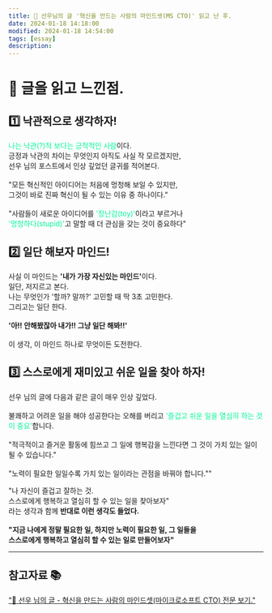 ```yaml
---
title: 🤔 선우님의 글 '혁신을 만드는 사람의 마인드셋(MS CTO)' 읽고 난 후.
date: 2024-01-18 14:18:00
modified: 2024-01-18 14:54:00
tags: [essay]
description: 
---
```


# 🤔 글을 읽고 느낀점.

## 1️⃣ 낙관적으로 생각하자!

<backquote>
    <p>
        <span style="color:#00F798;">나는 낙관(?)적 보다는 긍적적인 사람</span>이다.<br>
        긍정과 낙관의 차이는 무엇인지 아직도 사실 작 모르겠지만,<br>
        선우 님의 포스트에서 인상 깊었던 글귀를 적어본다.<br>
        <br>
        "모든 혁신적인 아이디어는 처음에 멍청해 보일 수 있지만,<br>
        그것이 바로 진짜 혁신이 될 수 있는 이유 중 하나이다."<br>
        <br>
        "사람들이 새로운 아이디어를 <span style="color:#00F798;">'장난감(toy)'</span>이라고 부르거나<br>
        <span style="color:#00F798;">'멍청하다(stupid)'</span>고 말할 때 더 관심을 갖는 것이 중요하다"<br>
    </p>
</backquote>

## 2️⃣ 일단 해보자 마인드!
<p>
    사실 이 마인드는 <strong>'내가 가장 자신있는 마인드'</strong>이다.<br>
    일단, 저지르고 본다.<br>
    나는 무엇인가 '할까? 말까?' 고민할 때 딱 3초 고민한다.<br>
    그리고는 일단 한다.<br>
    <br>
    <strong>'아!! 안해봤잖아 내가!! 그냥 일단 해봐!!'</strong><br>
    <br>
    이 생각, 이 마인드 하나로 무엇이든 도전한다.
</p>

## 3️⃣ 스스로에게 재미있고 쉬운 일을 찾아 하자!
<backquote>
    <p>
        선우 님의 글에 다음과 같은 글이 매우 인상 깊었다.<br>
        <br>
        불쾌하고 어려운 일을 해야 성공한다는 오해를 버리고 <span style="color:#00F798;">'즐겁고 쉬운 일을 열심히 하는 것이 중요'</span>합니다.<br>
        <br>
        "적극적이고 즐거운 활동에 힘쓰고 그 일에 행복감을 느낀다면 그 것이 가치 있는 일이 될 수 있습니다."<br>
        <br>
        "노력이 필요한 일일수록 가치 있는 일이라는 관점을 바꿔야 합니다.""
    </p>
</backquote>
<p>
    "나 자신이 즐겁고 잘하는 것.<br>
    스스로에게 행복하고 열심히 할 수 있는 일을 찾아보자"<br>
    라는 생각과 함께 <strong>반대로 이런 생각도 들었다.</strong><br>
    <br>
    <strong>"지금 나에게 정말 필요한 일, 하지만 노력이 필요한 일, 그 일들을<br>
    스스로에게 행복하고 열심히 할 수 있는 일로 만들어보자"</strong>
</p>

---
## 참고자료 📚

<a href="https://eopla.net/magazines/10425">
    "📝 선우 님의 글 - 혁신을 만드는 사람의 마인드셋(마이크로소프트 CTO) 전문 보기."
</a>
